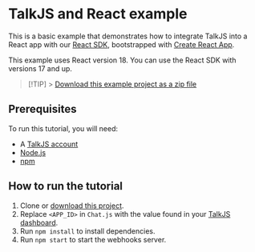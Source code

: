 # TalkJS and React example

This is a basic example that demonstrates how to integrate TalkJS into a React app with our [React SDK](https://talkjs.com/docs/Reference/React_SDK/Installation/), bootstrapped with [Create React App](https://github.com/facebookincubator/create-react-app).

This example uses React version 18. You can use the React SDK with versions 17 and up.

> [!TIP] > [Download this example project as a zip file](https://github.com/talkjs/talkjs-examples/releases/latest/download/react.basic-example.zip)

## Prerequisites

To run this tutorial, you will need:

- A [TalkJS account](https://talkjs.com/dashboard/login)
- [Node.js](https://nodejs.org/en)
- [npm](https://www.npmjs.com/)

## How to run the tutorial

1. Clone or [download this project](https://github.com/talkjs/talkjs-examples/releases/latest/download/react.basic-example.zip).
2. Replace `<APP_ID>` in `Chat.js` with the value found in your [TalkJS dashboard](https://talkjs.com/dashboard/login).
3. Run `npm install` to install dependencies.
4. Run `npm start` to start the webhooks server.
